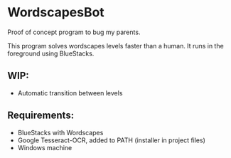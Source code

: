 # WordscapesBot
Proof of concept program to bug my parents.

This program solves wordscapes levels faster than a human. It runs in the foreground using BlueStacks.

## WIP:
- Automatic transition between levels

## Requirements:
- BlueStacks with Wordscapes
- Google Tesseract-OCR, added to PATH (installer in project files)
- Windows machine
